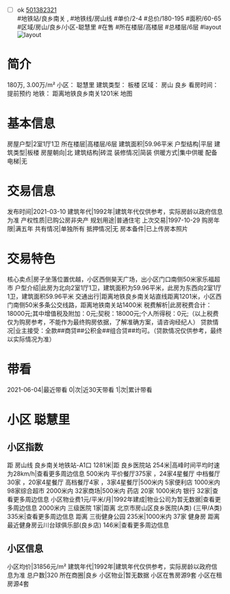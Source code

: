 - [ ] ok [501382321](https://bj.5i5j.com/ershoufang/501382321.html)  
 #地铁站/良乡南关 ,  #地铁线/房山线
#单价/2-4 #总价/180-195 #面积/60-65   #区域/房山/良乡/小区-聪慧里 #在售 #所在楼层/高楼层 #总楼层/6层 #layout 
![layout](http://image2a.5i5j.com/scm/HOUSE_CUSTOMER/9a63fdf7b5164efeb9fbd1752b9e6b1c.jpg_P5.jpg) 
# 简介 
 180万,  3.00万/m² 
小区： 聪慧里
建筑类型： 板楼
区域： 房山 良乡
看房时间： 提前预约
地铁： 距离地铁良乡南关1201米 地图
# 基本信息 
 房屋户型|2室1厅1卫
所在楼层|高楼层/6层
建筑面积|59.96平米
户型结构|平层
建筑类型|板楼
房屋朝向|北
建筑结构|砖混
装修情况|简装
供暖方式|集中供暖
配备电梯|无
# 交易信息 
 发布时间|2021-03-10
建筑年代|1992年|建筑年代仅供参考，实际房龄以政府信息为准
产权性质|已购公房非央产
规划用途|普通住宅
上次交易|1997-10-29
购房年限|满五年
共有情况|单独所有
抵押情况|无
房本备件|已上传房本照片
# 交易特色 
 核心卖点|房子坐落位置优越，小区西侧昊天广场，出小区门口南侧50米家乐福超市
户型介绍|此房为北向2室1厅1卫，建筑面积为59.96平米，此房为东西向2室1厅1卫，建筑面积59.96平米
交通出行|距离地铁良乡南关站直线距离1201米，小区西门南侧50米多条公交线路，距离地铁南关站1400米
税费解析|此房税费合计：18000元;其中增值税及附加：0元;契税：18000元;个人所得税：0元;（以上税费仅为购房参考，不能作为最终购房依据，了解准确方案，请咨询经纪人）
贷款情况|业主接受：全款##商贷##公积金##组合贷##均可。（贷款情况仅供参考，最终以实际情况为准）
# 带看 
 2021-06-04|最近带看	 0|次|近30天带看	 1|次|累计带看
# 小区 聪慧里
## 小区指数 
 距 房山线 良乡南关地铁站-A1口 1281米|距 良乡医院站 254米|高峰时间平均时速为28km/h|查看更多周边信息
500米内 平价餐厅375家 ，24家4星餐厅
中档餐厅30家 ，20家4星餐厅
高档餐厅4家 ，3家4星餐厅|500米内 5家便利店
1000米内 98家综合超市
2000米内 32家商场|500米内 药店 20家
1000米内 银行 32家|查看更多周边信息
小区物业费1元/平米/月|1992年建成|物业公司为暂无数据|查看更多周边信息
2000米内 三级医院 1家|距离 北京市房山区良乡医院(A类) (三甲/A类) 335米|查看更多周边信息
距离 三街健身公园 235米|1000米内 37家 健身房
距离最近健身房云川台球俱乐部(良乡店) 146米|查看更多周边信息
## 小区信息 
 小区均价|31856元/m²
建筑年代|1992年|建筑年代仅供参考，实际房龄以政府信息为准
总户数|320
所在商圈|良乡
小区物业|暂无数据
小区在售房源9套
小区在租房源4套
